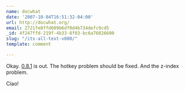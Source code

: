 ```yaml
---
name: docwhat
date: '2007-10-04T16:51:32-04:00'
url: http://docwhat.org/
email: 2721fe8ffd609b6df0d4b734defc9cd5
_id: 4f247ffd-219f-4b33-8f03-bc6a76026600
slug: "/its-all-text-v080/"
template: comment

---
```


Okay. <a href="https://addons.mozilla.org/en-US/firefox/addon/4125" rel="nofollow">0.8.1</a> is out.  The hotkey problem should be fixed.  And the z-index problem.

Ciao!
